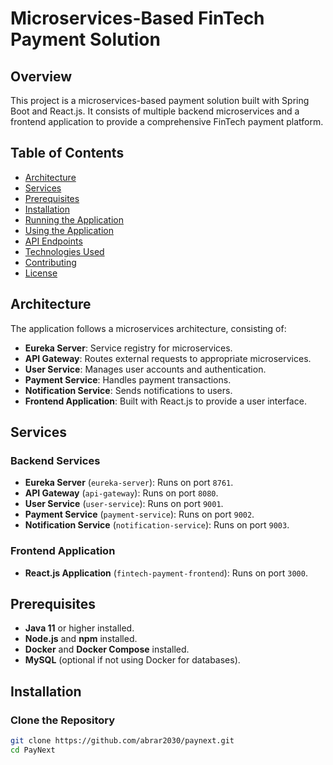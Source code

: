 # Microservices-Based FinTech Payment Solution

## Overview

This project is a microservices-based payment solution built with Spring Boot and React.js. It consists of multiple backend microservices and a frontend application to provide a comprehensive FinTech payment platform.

## Table of Contents

- [Architecture](#architecture)
- [Services](#services)
- [Prerequisites](#prerequisites)
- [Installation](#installation)
- [Running the Application](#running-the-application)
- [Using the Application](#using-the-application)
- [API Endpoints](#api-endpoints)
- [Technologies Used](#technologies-used)
- [Contributing](#contributing)
- [License](#license)

## Architecture

The application follows a microservices architecture, consisting of:

- **Eureka Server**: Service registry for microservices.
- **API Gateway**: Routes external requests to appropriate microservices.
- **User Service**: Manages user accounts and authentication.
- **Payment Service**: Handles payment transactions.
- **Notification Service**: Sends notifications to users.
- **Frontend Application**: Built with React.js to provide a user interface.

## Services

### Backend Services

- **Eureka Server** (`eureka-server`): Runs on port `8761`.
- **API Gateway** (`api-gateway`): Runs on port `8080`.
- **User Service** (`user-service`): Runs on port `9001`.
- **Payment Service** (`payment-service`): Runs on port `9002`.
- **Notification Service** (`notification-service`): Runs on port `9003`.

### Frontend Application

- **React.js Application** (`fintech-payment-frontend`): Runs on port `3000`.

## Prerequisites

- **Java 11** or higher installed.
- **Node.js** and **npm** installed.
- **Docker** and **Docker Compose** installed.
- **MySQL** (optional if not using Docker for databases).

## Installation

### Clone the Repository

```bash
git clone https://github.com/abrar2030/paynext.git
cd PayNext
